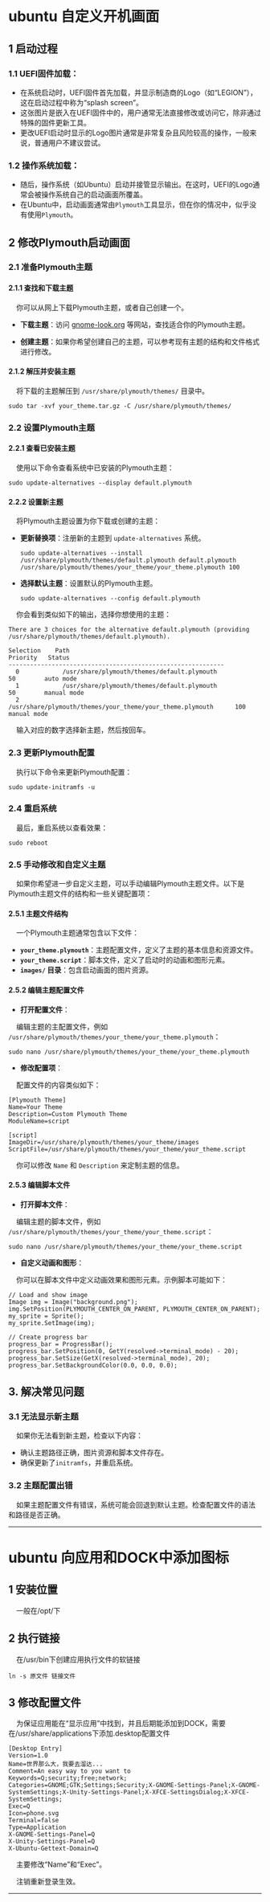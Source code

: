 # ubuntu 自定义开机画面

## 1 启动过程

### 1.1 UEFI固件加载：

- 在系统启动时，UEFI固件首先加载，并显示制造商的Logo（如“LEGION”），这在启动过程中称为“splash screen”。
- 这张图片是嵌入在UEFI固件中的，用户通常无法直接修改或访问它，除非通过特殊的固件更新工具。
- 更改UEFI启动时显示的Logo图片通常是非常复杂且风险较高的操作，一般来说，普通用户不建议尝试。

### 1.2 操作系统加载：

- 随后，操作系统（如Ubuntu）启动并接管显示输出。在这时，UEFI的Logo通常会被操作系统自己的启动画面所覆盖。
- 在Ubuntu中，启动画面通常由`Plymouth`工具显示，但在你的情况中，似乎没有使用`Plymouth`。

## 2 修改Plymouth启动画面

### 2.1 准备Plymouth主题

#### 2.1.1 查找和下载主题

    你可以从网上下载Plymouth主题，或者自己创建一个。

+ **下载主题**：访问 [gnome-look.org](https://www.gnome-look.org/) 等网站，查找适合你的Plymouth主题。
- **创建主题**：如果你希望创建自己的主题，可以参考现有主题的结构和文件格式进行修改。

#### 2.1.2 解压并安装主题

    将下载的主题解压到 `/usr/share/plymouth/themes/` 目录中。

```
sudo tar -xvf your_theme.tar.gz -C /usr/share/plymouth/themes/
```

### 2.2 设置Plymouth主题

#### 2.2.1 查看已安装主题

    使用以下命令查看系统中已安装的Plymouth主题：

```
sudo update-alternatives --display default.plymouth
```

#### 2.2.2 设置新主题

    将Plymouth主题设置为你下载或创建的主题：

+ **更新替换项**：注册新的主题到 `update-alternatives` 系统。
  
  ```
  sudo update-alternatives --install /usr/share/plymouth/themes/default.plymouth default.plymouth /usr/share/plymouth/themes/your_theme/your_theme.plymouth 100
  ```

+ **选择默认主题**：设置默认的Plymouth主题。
  
  ```
  sudo update-alternatives --config default.plymouth
  ```

    你会看到类似如下的输出，选择你想使用的主题：

```
There are 3 choices for the alternative default.plymouth (providing /usr/share/plymouth/themes/default.plymouth).

Selection    Path                                                           Priority   Status
------------------------------------------------------------
  0            /usr/share/plymouth/themes/default.plymouth                    50        auto mode
  1            /usr/share/plymouth/themes/default.plymouth                    50        manual mode
  2            /usr/share/plymouth/themes/your_theme/your_theme.plymouth      100       manual mode
```

    输入对应的数字选择新主题，然后按回车。

### 2.3 更新Plymouth配置

    执行以下命令来更新Plymouth配置：

```
sudo update-initramfs -u
```

### 2.4 重启系统

    最后，重启系统以查看效果：

```
sudo reboot
```

### 2.5 手动修改和自定义主题

    如果你希望进一步自定义主题，可以手动编辑Plymouth主题文件。以下是Plymouth主题文件的结构和一些关键配置项：

#### 2.5.1 主题文件结构

    一个Plymouth主题通常包含以下文件：

- **`your_theme.plymouth`**：主题配置文件，定义了主题的基本信息和资源文件。
- **`your_theme.script`**：脚本文件，定义了启动时的动画和图形元素。
- **`images/` 目录**：包含启动画面的图片资源。

#### 2.5.2 编辑主题配置文件

+ **打开配置文件**：

    编辑主题的主配置文件，例如 `/usr/share/plymouth/themes/your_theme/your_theme.plymouth`：

```
sudo nano /usr/share/plymouth/themes/your_theme/your_theme.plymouth
```

+ **修改配置项**：

    配置文件的内容类似如下：

```
[Plymouth Theme]
Name=Your Theme
Description=Custom Plymouth Theme
ModuleName=script

[script]
ImageDir=/usr/share/plymouth/themes/your_theme/images
ScriptFile=/usr/share/plymouth/themes/your_theme/your_theme.script
```

    你可以修改 `Name` 和 `Description` 来定制主题的信息。

#### 2.5.3 编辑脚本文件

+ **打开脚本文件**：

    编辑主题的脚本文件，例如 `/usr/share/plymouth/themes/your_theme/your_theme.script`：

```
sudo nano /usr/share/plymouth/themes/your_theme/your_theme.script
```

+ **自定义动画和图形**：

    你可以在脚本文件中定义动画效果和图形元素。示例脚本可能如下：

```
// Load and show image
Image img = Image("background.png");
img.SetPosition(PLYMOUTH_CENTER_ON_PARENT, PLYMOUTH_CENTER_ON_PARENT);
my_sprite = Sprite();
my_sprite.SetImage(img);

// Create progress bar
progress_bar = ProgressBar();
progress_bar.SetPosition(0, GetY(resolved->terminal_mode) - 20);
progress_bar.SetSize(GetX(resolved->terminal_mode), 20);
progress_bar.SetBackgroundColor(0.0, 0.0, 0.0);
```

## 3. 解决常见问题

### 3.1 无法显示新主题

    如果你无法看到新主题，检查以下内容：

- 确认主题路径正确，图片资源和脚本文件存在。
- 确保更新了`initramfs`，并重启系统。

### 3.2 主题配置出错

    如果主题配置文件有错误，系统可能会回退到默认主题。检查配置文件的语法和路径是否正确。



--- 



# ubuntu 向应用和DOCK中添加图标

## 1 安装位置

    一般在/opt/下

## 2 执行链接

    在/usr/bin下创建应用执行文件的软链接

```
ln -s 原文件 链接文件
```

## 3 修改配置文件

    为保证应用能在“显示应用”中找到，并且后期能添加到DOCK，需要在/usr/share/applications下添加.desktop配置文件

``` 
[Desktop Entry]
Version=1.0
Name=世界那么大，我要去溜达...
Comment=An easy way to you want to
Keywords=Q;security;free;network;
Categories=GNOME;GTK;Settings;Security;X-GNOME-Settings-Panel;X-GNOME-SystemSettings;X-Unity-Settings-Panel;X-XFCE-SettingsDialog;X-XFCE-SystemSettings;
Exec=Q
Icon=phone.svg
Terminal=false
Type=Application
X-GNOME-Settings-Panel=Q
X-Unity-Settings-Panel=Q
X-Ubuntu-Gettext-Domain=Q
```

    主要修改“Name”和“Exec”。

    注销重新登录生效。



--- 
